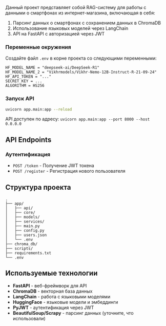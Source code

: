 Данный проект представляет собой RAG-систему для работы с данными о смартфонах из интернет-магазина, включающая в себя:

1. Парсинг данных о смартфонах с сохранением данных в ChromaDB
2. Использование языковых моделей через LangChain
3. API на FastAPI с авторизацией через JWT

### Переменные окружения

Создайте файл `.env` в корне проекта со следующими переменными:

```
HF_MODEL_NAME = "deepseek-ai/DeepSeek-R1"
HF_MODEL_NAME_2 = "Vikhrmodels/Vikhr-Nemo-12B-Instruct-R-21-09-24"
HF_API_TOKEN = "..."
SECRET_KEY = ...  
ALGORITHM = HS256  
```

### Запуск API 

```bash
uvicorn app.main:app --reload
```

API доступен по адресу: `uvicorn app.main:app --port 8000 --host 0.0.0.0`

## API Endpoints

### Аутентификация

- `POST /token` - Получение JWT токена
- `POST /register` - Регистрация нового пользователя

## Структура проекта

```
.
├── app/                  
│   ├── api/             
│   ├── core/             
│   ├── models/          
│   ├── services/         
│   ├── main.py
│   ├── config.py
│   ├── users.json
│   └── .env        
├── chroma_db/           
├── scripts/             
├── requirements.txt      
└── .env                 
```

## Используемые технологии

- **FastAPI** - веб-фреймворк для API
- **ChromaDB** - векторная база данных
- **LangChain** - работа с языковыми моделями
- **HuggingFace** - языковые модели и эмбеддинги
- **PyJWT** - аутентификация через JWT
- **BeautifulSoup/Scrapy** - парсинг данных (уточните, что использовали)
